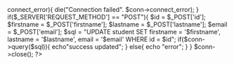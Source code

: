 <?php
// search and display the result 
$servername = "localhost";
$dbname = "cct";
$username = "root";
$password = "";

// connection
$conn = new mysqli($servername, $dbname, $username, $password);

// checking the connection
if($conn->connect_error){
 die("Connection failed". $conn->connect_error);
}

if($_SERVER['REQUEST_METHOD'] == "POST"){
$id = $_POST['id'];
$firstname = $_POST['firstname'];
$lastname = $_POST['lastname'];
$email = $_POST['email'];

$sql = "UPDATE student SET firstname = '$firstname',
lastname = '$lastname',
email = '$email' 
WHERE id = $id";




if($conn->query($sql)){
 echo"success updated";
}
else{
echo "error";
}

}

$conn->close();

?>

<form method = "POST" action="<?php echo $_SERVER['PHP_SELF']; ?>">